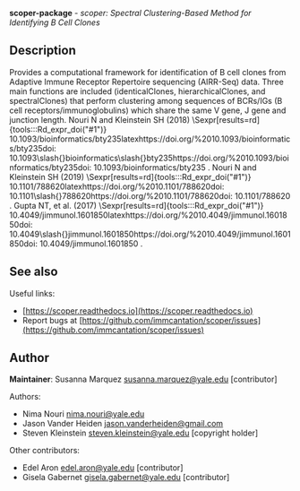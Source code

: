 **scoper-package** - *scoper: Spectral Clustering-Based Method for Identifying B Cell Clones*

Description
--------------------

Provides a computational framework for identification of B cell clones from Adaptive Immune Receptor Repertoire sequencing (AIRR-Seq) data. Three main functions are included (identicalClones, hierarchicalClones, and spectralClones) that perform clustering among sequences of BCRs/IGs (B cell receptors/immunoglobulins) which share the same V gene, J gene and junction length. Nouri N and Kleinstein SH (2018) \Sexpr[results=rd]{tools:::Rd_expr_doi("#1")} 10.1093/bioinformatics/bty235latexhttps://doi.org/%2010.1093/bioinformatics/bty235doi: 10.1093\slash{}bioinformatics\slash{}bty235https://doi.org/%2010.1093/bioinformatics/bty235doi: 10.1093/bioinformatics/bty235
. Nouri N and Kleinstein SH (2019) \Sexpr[results=rd]{tools:::Rd_expr_doi("#1")} 10.1101/788620latexhttps://doi.org/%2010.1101/788620doi: 10.1101\slash{}788620https://doi.org/%2010.1101/788620doi: 10.1101/788620
. Gupta NT, et al. (2017) \Sexpr[results=rd]{tools:::Rd_expr_doi("#1")} 10.4049/jimmunol.1601850latexhttps://doi.org/%2010.4049/jimmunol.1601850doi: 10.4049\slash{}jimmunol.1601850https://doi.org/%2010.4049/jimmunol.1601850doi: 10.4049/jimmunol.1601850
.








See also
-------------------

Useful links:

+  [https://scoper.readthedocs.io](https://scoper.readthedocs.io)
+  Report bugs at [https://github.com/immcantation/scoper/issues](https://github.com/immcantation/scoper/issues)





Author
-------------------

**Maintainer**: Susanna Marquez [susanna.marquez@yale.edu](susanna.marquez@yale.edu) [contributor]

Authors:

+  Nima Nouri [nima.nouri@yale.edu](nima.nouri@yale.edu)
+  Jason Vander Heiden [jason.vanderheiden@gmail.com](jason.vanderheiden@gmail.com)
+  Steven Kleinstein [steven.kleinstein@yale.edu](steven.kleinstein@yale.edu) [copyright holder]


Other contributors:

+  Edel Aron [edel.aron@yale.edu](edel.aron@yale.edu) [contributor]
+  Gisela Gabernet [gisela.gabernet@yale.edu](gisela.gabernet@yale.edu) [contributor]






